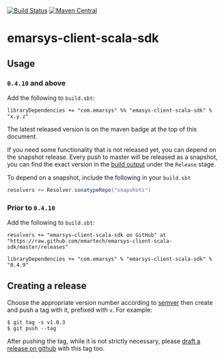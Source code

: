[![Build Status](https://travis-ci.org/emartech/emarsys-client-scala-sdk.svg?branch=master)](https://travis-ci.org/emartech/emarsys-client-scala-sdk)
[![Maven Central](https://img.shields.io/maven-central/v/com.emarsys/emarsys-client-scala-sdk_2.12.svg?label=Maven%20Central)](https://search.maven.org/search?q=g:%22com.emarsys%22%20AND%20a:%22emarsys-client-scala-sdk_2.12%22)

# emarsys-client-scala-sdk

## Usage

### `0.4.10` and above

Add the following to `build.sbt`:

```
libraryDependencies += "com.emarsys" %% "emasys-client-scala-sdk" % "x.y.z"
```

The latest released version is on the maven badge at the top of this document.

If you need some functionality that is not released yet, you can depend on the snapshot release. Every push to master will be released as a snapshot, you can find the exact version in the [build output] under the `Release` stage.

To depend on a snapshot, include the following in your `build.sbt`
```scala
resolvers += Resolver.sonatypeRepo("snapshots")
```

### Prior to `0.4.10`

Add the following to `build.sbt`:

```
resolvers += "emarsys-client-scala-sdk on GitHub" at "https://raw.github.com/emartech/emarsys-client-scala-sdk/master/releases"
```
```
libraryDependencies += "com.emarsys" % "emarsys-client-scala-sdk" % "0.4.9"
```

## Creating a release

Choose the appropriate version number according to [semver] then create and push a tag with it, prefixed with `v`.
For example:

```
$ git tag -s v1.0.3
$ git push --tag
```

After pushing the tag, while it is not strictly necessary, please [draft a release on github] with this tag too.

[build output]: https://travis-ci.org/emartech/emarsys-client-scala-sdk
[semver]: https://semver.org
[draft a release on github]: https://github.com/emartech/emarsys-client-scala-sdk/releases/new
